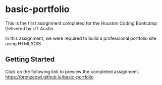 # basic-portfolio
This is the first assignment completed for the Houston Coding Bootcamp Delivered by UT Austin. 

In this assignment, we were required to build a professional portfolio site using HTML/CSS. 

## Getting Started

Click on the following link to preview the completed assignment.   
  https://bronzeowl.github.io/basic-portfolio
